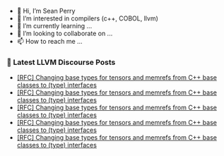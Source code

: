 - 👋 Hi, I’m Sean Perry
- 👀 I’m interested in compilers (c++, COBOL, llvm)
- 🌱 I’m currently learning ...
- 💞️ I’m looking to collaborate on ...
- 📫 How to reach me ...

<!---
s66perry/s66perry is a ✨ special ✨ repository because its `README.md` (this file) appears on your GitHub profile.
You can click the Preview link to take a look at your changes.
--->
### 📕 Latest LLVM Discourse Posts

<!-- DISCOURSE-LLVM:START -->
- [[RFC] Changing base types for tensors and memrefs from C++ base classes to &lpar;type&rpar; interfaces](https://discourse.llvm.org/t/rfc-changing-base-types-for-tensors-and-memrefs-from-c-base-classes-to-type-interfaces/85509#post_14)
- [[RFC] Changing base types for tensors and memrefs from C++ base classes to &lpar;type&rpar; interfaces](https://discourse.llvm.org/t/rfc-changing-base-types-for-tensors-and-memrefs-from-c-base-classes-to-type-interfaces/85509#post_13)
- [[RFC] Changing base types for tensors and memrefs from C++ base classes to &lpar;type&rpar; interfaces](https://discourse.llvm.org/t/rfc-changing-base-types-for-tensors-and-memrefs-from-c-base-classes-to-type-interfaces/85509#post_12)
- [[RFC] Changing base types for tensors and memrefs from C++ base classes to &lpar;type&rpar; interfaces](https://discourse.llvm.org/t/rfc-changing-base-types-for-tensors-and-memrefs-from-c-base-classes-to-type-interfaces/85509#post_11)
- [[RFC] Changing base types for tensors and memrefs from C++ base classes to &lpar;type&rpar; interfaces](https://discourse.llvm.org/t/rfc-changing-base-types-for-tensors-and-memrefs-from-c-base-classes-to-type-interfaces/85509#post_10)
<!-- DISCOURSE-LLVM:END -->
